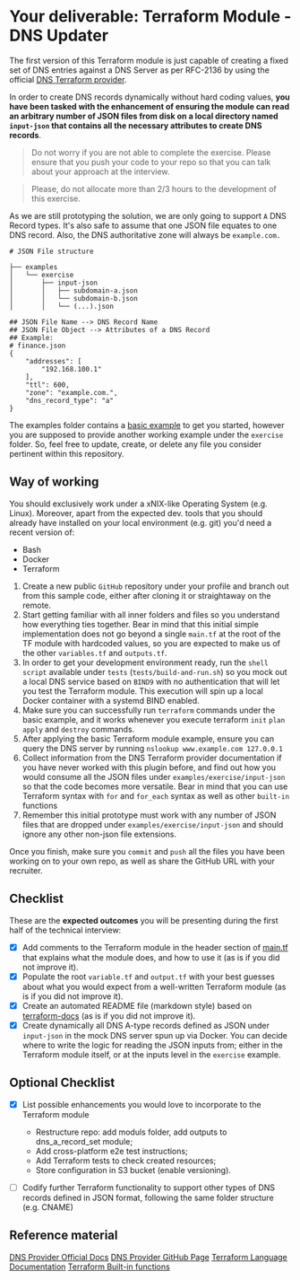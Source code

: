 # Your deliverable: Terraform Module - DNS Updater

The first version of this Terraform module is just capable of creating a fixed set of DNS entries against a DNS Server as per RFC-2136 by using the official [DNS Terraform provider](https://registry.terraform.io/providers/hashicorp/dns/latest).

In order to create DNS records dynamically without hard coding values, **you have been tasked with the enhancement of ensuring the module can read an arbitrary number of JSON files from disk on a local directory named `input-json` that contains all the necessary attributes to create DNS records**. 


> Do not worry if you are not able to complete the exercise. Please ensure that you push your code to your repo so that you can talk about your approach at the interview.

> Please, do not allocate more than 2/3 hours to the development of this exercise.

As we are still prototyping the solution, we are only going to support `A` DNS Record types. It's also safe to assume that one JSON file equates to one DNS record. Also, the DNS authoritative zone will always be `example.com.`

```
# JSON File structure

├── examples
│   └── exercise
│       ├── input-json
│       │   ├── subdomain-a.json
│       │   └── subdomain-b.json
│       │   └── (...).json

## JSON File Name --> DNS Record Name
## JSON File Object --> Attributes of a DNS Record
## Example:
# finance.json
{
    "addresses": [
        "192.168.100.1"
    ],
    "ttl": 600,
    "zone": "example.com.",
    "dns_record_type": "a"
}
```

The examples folder contains a [basic example](./examples/basic) to get you started, however you are supposed to provide another working example under the `exercise` folder. So, feel free to update, create, or delete any file you consider pertinent within this repository.

## Way of working

You should exclusively work under a xNIX-like Operating System (e.g. Linux). Moreover, apart from the expected dev. tools that you should already have installed on your local environment (e.g. git) you'd need a recent version of:

- Bash
- Docker
- Terraform

1. Create a new public `GitHub` repository under your profile and branch out from this sample code, either after cloning it or straightaway on the remote.
2. Start getting familiar with all inner folders and files so you understand how everything ties together. Bear in mind that this initial simple implementation does not go beyond a single `main.tf` at the root of the TF module with hardcoded values, so you are expected to make us of the other `variables.tf` and `outputs.tf`.
3. In order to get your development environment ready, run the `shell script` available under `tests` (`tests/build-and-run.sh`) so you mock out a local DNS service based on `BIND9` with no authentication that will let you test the Terraform module. This execution will spin up a local Docker container with a systemd BIND enabled.
4. Make sure you can successfully run `terraform` commands under the basic example, and it works whenever you execute terraform `init` `plan` `apply` and `destroy` commands.
5. After applying the basic Terraform module example, ensure you can query the DNS server by running `nslookup www.example.com 127.0.0.1`
6. Collect information from the DNS Terraform provider documentation if you have never worked with this plugin before, and find out how you would consume all the JSON files under `examples/exercise/input-json` so that the code becomes more versatile. Bear in mind that you can use Terraform syntax with `for` and `for_each` syntax as well as other `built-in` functions
7. Remember this initial prototype must work with any number of JSON files that are dropped under `examples/exercise/input-json` and should ignore any other non-json file extensions.

Once you finish, make sure you `commit` and `push` all the files you have been working on to your own repo, as well as share the GitHub URL with your recruiter.

## Checklist

These are the **expected outcomes** you will be presenting during the first half of the technical interview:

 - [x] Add comments to the Terraform module in the header section of [main.tf](./main.tf) that explains what the module does, and how to use it (as is if you did not improve it).
 - [x] Populate the root `variable.tf` and `output.tf` with your best guesses about what you would expect from a well-written Terraform module (as is if you did not improve it).
 - [x] Create an automated README file (markdown style) based on [terraform-docs](https://github.com/terraform-docs/terraform-docs) (as is if you did not improve it).
 - [x] Create dynamically all DNS A-type records defined as JSON under `input-json` in the mock DNS server spun up via Docker. You can decide where to write the logic for reading the JSON inputs from; either in the Terraform module itself, or at the inputs level in the `exercise` example.

## Optional Checklist

 - [x] List possible enhancements you would love to incorporate to the Terraform module
    - Restructure repo: add moduls folder, add outputs to dns_a_record_set module;
    - Add cross-platform e2e test instructions;
    - Add Terraform tests to check created resources;
    - Store configuration in S3 bucket (enable versioning).

 - [ ] Codify further Terraform functionality to support other types of DNS records defined in JSON format, following the same folder structure (e.g. CNAME)

## Reference material

[DNS Provider Official Docs](https://registry.terraform.io/providers/hashicorp/dns/latest/docs)
[DNS Provider GitHub Page](https://github.com/hashicorp/terraform-provider-dns/)
[Terraform Language Documentation](https://www.terraform.io/docs/language/index.html)
[Terraform Built-in functions](https://www.terraform.io/docs/language/functions/index.html)
